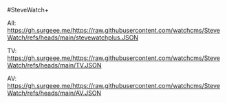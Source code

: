 #SteveWatch+

All:  https://gh.surgeee.me/https://raw.githubusercontent.com/watchcms/SteveWatch/refs/heads/main/stevewatchplus.JSON

TV:   https://gh.surgeee.me/https://raw.githubusercontent.com/watchcms/SteveWatch/refs/heads/main/TV.JSON

AV:   https://gh.surgeee.me/https://raw.githubusercontent.com/watchcms/SteveWatch/refs/heads/main/AV.JSON
